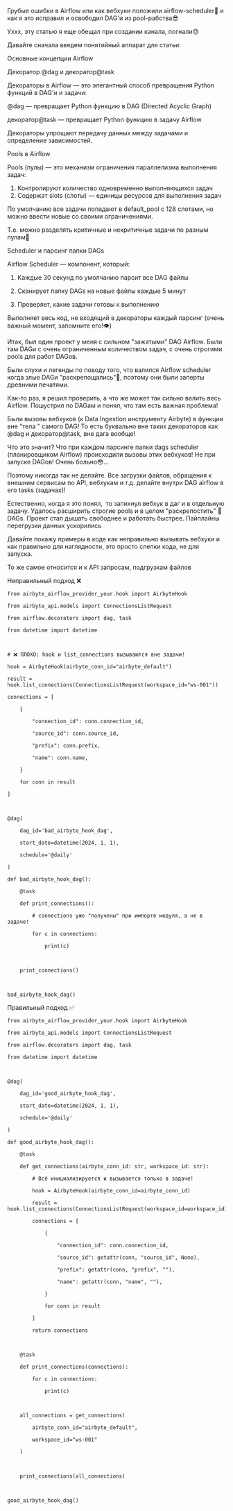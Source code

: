 

Грубые ошибки в Airflow или как вебхуки положили airflow-scheduler🥲 и как я это исправил и освободил DAG'и из pool-рабства😎


Уххх, эту статью я еще обещал при создании канала, погнали😓

  

Давайте сначала введем понятийный аппарат для статьи:

  

Основные концепции Airflow

  

Декоратор @dag и декоратор@task

Декораторы в Airflow — это элегантный способ превращения Python функций в DAG'и и задачи:

  

@dag — превращает Python функцию в DAG (Directed Acyclic Graph)

  

декоратор@task — превращает Python функцию в задачу Airflow

  

Декораторы упрощают передачу данных между задачами и определение зависимостей.

  

Pools в Airflow

Pools (пулы) — это механизм ограничения параллелизма выполнения задач:

  

1. Контролируют количество одновременно выполняющихся задач
2. Содержат slots (слоты) — единицы ресурсов для выполнения задач

  

По умолчанию все задачи попадают в default_pool с 128 слотами, но можно ввести новые со своими ограничениями.

Т.е. можно разделять критичные и некритичные задачи по разным пулам🧠

  

Scheduler и парсинг папки DAGs

Airflow Scheduler — компонент, который:

1. Каждые 30 секунд по умолчанию парсит все DAG файлы

2. Сканирует папку DAGs на новые файлы каждые 5 минут

3. Проверяет, какие задачи готовы к выполнению

  
Выполняет весь код, не входящий в декораторы каждый парсинг (очень важный момент, запомните его!👁)


Итак, был один проект у меня с сильном "зажатыми" DAG Airflow. Были там DAGи с очень ограниченным количеством задач, с очень строгими pools для работ DAGов. 


Были слухи и легенды по поводу того, что валился Airflow scheduler когда злые DAGи "раскрепощались"💪, поэтому они были заперты древними печатями.

  
Как-то раз, я решил проверить, а что же может так сильно валить весь Airflow. Пошустрил по DAGам и понял, что там есть важная проблема!
 

Были вызовы вебхуков (к Data Ingestion инструменту Airbyte) в функции вне "тела " самого DAG! То есть буквально вне таких декораторов как @dag и декоратор@task, вне дага вообще!


Что это значит? Что при каждом парсинге папки dags scheduler (планировщиком Airflow) происходили вызовы этих вебхуков! Не при запуске DAGов! Очень больно😳...

  
Поэтому никогда так не делайте. Все загрузки файлов, обращения к внешним сервисам по API, вебхукам и т.д. делайте внутри DAG airflow в его tasks (задачах)!

  
Естественно, когда я это понял,  то запихнул вебхук в даг и в отдельную задачу. Удалось расширить строгие pools и в целом "раскрепостить" 💪 DAGs. Проект стал дышать свободнее и работать быстрее. Пайплайны перегрузки данных ускорились

  

Давайте покажу примеры в коде как неправильно вызывать вебхуки и как правильно для наглядности, это просто слепки кода, не для запуска.

  

То же самое относится и к API запросам, подгрузкам файлов 

  

Неправильный подход ❌
```
from airbyte_airflow_provider_your.hook import AirbyteHook

from airbyte_api.models import ConnectionsListRequest

from airflow.decorators import dag, task

from datetime import datetime

  

# ❌ ПЛОХО: hook и list_connections вызываются вне задачи!

hook = AirbyteHook(airbyte_conn_id="airbyte_default")

result = hook.list_connections(ConnectionsListRequest(workspace_id="ws-001"))

connections = [

    {

        "connection_id": conn.connection_id,

        "source_id": conn.source_id,

        "prefix": conn.prefix,

        "name": conn.name,

    }

    for conn in result

]

  

@dag(

    dag_id='bad_airbyte_hook_dag',

    start_date=datetime(2024, 1, 1),

    schedule='@daily'

)

def bad_airbyte_hook_dag():

    @task

    def print_connections():

        # connections уже "получены" при импорте модуля, а не в задаче!

        for c in connections:

            print(c)

  

    print_connections()

  

bad_airbyte_hook_dag()
```

Правильный подход ✅
  
```
from airbyte_airflow_provider_your.hook import AirbyteHook

from airbyte_api.models import ConnectionsListRequest

from airflow.decorators import dag, task

from datetime import datetime

  

@dag(

    dag_id='good_airbyte_hook_dag',

    start_date=datetime(2024, 1, 1),

    schedule='@daily'

)

def good_airbyte_hook_dag():

    @task

    def get_connections(airbyte_conn_id: str, workspace_id: str):

        # Всё инициализируется и вызывается только в задаче!

        hook = AirbyteHook(airbyte_conn_id=airbyte_conn_id)

        result = hook.list_connections(ConnectionsListRequest(workspace_id=workspace_id))

        connections = [

            {

                "connection_id": conn.connection_id,

                "source_id": getattr(conn, "source_id", None),

                "prefix": getattr(conn, "prefix", ""),

                "name": getattr(conn, "name", ""),

            }

            for conn in result

        ]

        return connections

  

    @task

    def print_connections(connections):

        for c in connections:

            print(c)

  

    all_connections = get_connections(

        airbyte_conn_id="airbyte_default",

        workspace_id="ws-001"

    )

  

    print_connections(all_connections)

  

good_airbyte_hook_dag()

```